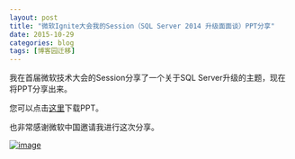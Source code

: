 ```yaml
---
layout: post
title: "微软Ignite大会我的Session（SQL Server 2014 升级面面谈）PPT分享"
date: 2015-10-29
categories: blog
tags: [博客园迁移]
---
```


我在首届微软技术大会的Session分享了一个关于SQL Server升级的主题，现在将PPT分享出来。

您可以点击[这里](https://files.cnblogs.com/files/CareySon/SQLServer2014.pdf)下载PPT。

也非常感谢微软中国邀请我进行这次分享。

[![image](https://cdn.jsdelivr.net/gh/careyson/careyson.github.io@main/assets/images/2015-10-29-ignite-session-sql-server-2014-ppt/ignite-session-sql-server-2014-ppt-35368-20151029091132107-729410807.jpg)](http://images2015.cnblogs.com/blog/35368/201510/35368-20151029091131622-1146280007.jpg)
